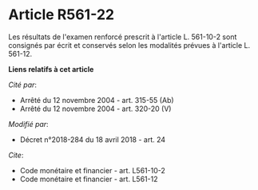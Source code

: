 # Article R561-22

Les résultats de l'examen renforcé prescrit à l'article L. 561-10-2 sont consignés par écrit et conservés selon les modalités
prévues à l'article L. 561-12.

**Liens relatifs à cet article**

_Cité par_:

  - Arrêté du 12 novembre 2004 - art. 315-55 (Ab)
  - Arrêté du 12 novembre 2004 - art. 320-20 (V)

_Modifié par_:

  - Décret n°2018-284 du 18 avril 2018 - art. 24

_Cite_:

  - Code monétaire et financier - art. L561-10-2
  - Code monétaire et financier - art. L561-12
